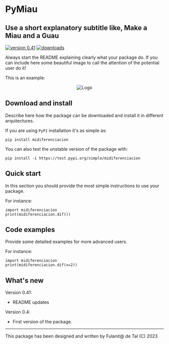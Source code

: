 # PyMiau
## Use a short explanatory subtitle like, Make a Miau and a Guau

<!-- This are visual tags that you may add to your package at the beginning with useful information on your package --> 
[![version 0.41](https://img.shields.io/pypi/v/pymiau?color=blue)](https://pypi.org/project/midiferenciacion/)
[![downloads](https://img.shields.io/pypi/dw/midiferenciacion)](https://pypi.org/project/midiferenciacion/)

Always start the README explaining clearly what your package do.  If
you can include here some beautiful image to call the attention of the
potential user do it!

This is an example:

<p align="center"><img src="https://drive.google.com/uc?export=view&id=1P4T-6cMTga6iO4rFBhVvevcg1CgBuUto" alt="Logo""/></p>

## Download and install

Describe here how the package can be downloaded and install it in
different arquitectures.

If you are using `PyPI` installation it's as simple as:

```
pip install midiferenciacion
```

You can also test the unstable version of the package with:

```
pip install -i https://test.pypi.org/simple/midiferenciacion
```

## Quick start

In this section you should provide the most simple instructions to use
your package.

For instance:

```
import midiferenciacion
print(midiferenciacion.dif())
```

## Code examples

Provide some detailed examples for more advanced users.

For instance:

```
import midiferenciacion
print(midiferenciacion.dif(x=2))
```

## What's new



Version 0.41:

- README updates

Version 0.4:

- First version of the package.

------------

This package has been designed and written by Fulanit@ de Tal (C) 2023